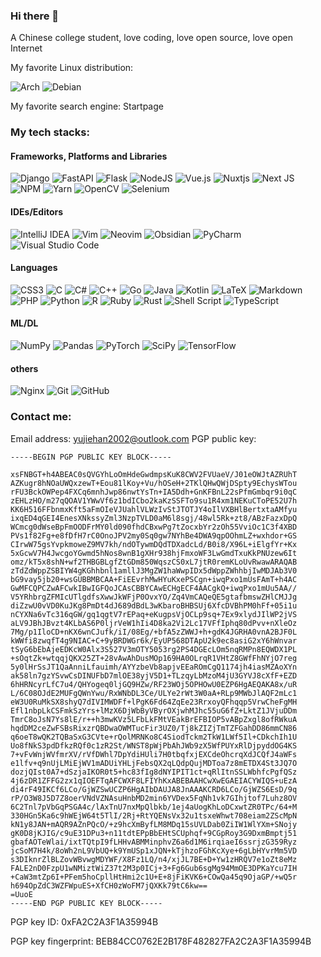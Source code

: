 ### Hi there 👋

A Chinese college student, love coding, love open source, love open Internet

My favorite Linux distribution: 

![Arch](https://img.shields.io/badge/Arch%20Linux-1793D1?logo=arch-linux&logoColor=fff&style=for-the-badge)
![Debian](https://img.shields.io/badge/Debian-D70A53?style=for-the-badge&logo=debian&logoColor=white)

My favorite search engine: Startpage

### My tech stacks:

#### Frameworks, Platforms and Libraries

![Django](https://img.shields.io/badge/django-%23092E20.svg?style=for-the-badge&logo=django&logoColor=white)
![FastAPI](https://img.shields.io/badge/FastAPI-005571?style=for-the-badge&logo=fastapi)
![Flask](https://img.shields.io/badge/flask-%23000.svg?style=for-the-badge&logo=flask&logoColor=white)
![NodeJS](https://img.shields.io/badge/node.js-6DA55F?style=for-the-badge&logo=node.js&logoColor=white)
![Vue.js](https://img.shields.io/badge/vuejs-%2335495e.svg?style=for-the-badge&logo=vuedotjs&logoColor=%234FC08D)
![Nuxtjs](https://img.shields.io/badge/Nuxt-002E3B?style=for-the-badge&logo=nuxtdotjs&logoColor=#00DC82)
![Next JS](https://img.shields.io/badge/Next-black?style=for-the-badge&logo=next.js&logoColor=white)
![NPM](https://img.shields.io/badge/NPM-%23CB3837.svg?style=for-the-badge&logo=npm&logoColor=white)
![Yarn](https://img.shields.io/badge/yarn-%232C8EBB.svg?style=for-the-badge&logo=yarn&logoColor=white)
![OpenCV](https://img.shields.io/badge/opencv-%23white.svg?style=for-the-badge&logo=opencv&logoColor=white)
![Selenium](https://img.shields.io/badge/-selenium-%43B02A?style=for-the-badge&logo=selenium&logoColor=white)

#### IDEs/Editors

![IntelliJ IDEA](https://img.shields.io/badge/IntelliJIDEA-000000.svg?style=for-the-badge&logo=intellij-idea&logoColor=white)
![Vim](https://img.shields.io/badge/VIM-%2311AB00.svg?style=for-the-badge&logo=vim&logoColor=white)
![Neovim](https://img.shields.io/badge/NeoVim-%2357A143.svg?&style=for-the-badge&logo=neovim&logoColor=white)
![Obsidian](https://img.shields.io/badge/Obsidian-%23483699.svg?style=for-the-badge&logo=obsidian&logoColor=white)
![PyCharm](https://img.shields.io/badge/pycharm-143?style=for-the-badge&logo=pycharm&logoColor=black&color=black&labelColor=green)
![Visual Studio Code](https://img.shields.io/badge/Visual%20Studio%20Code-0078d7.svg?style=for-the-badge&logo=visual-studio-code&logoColor=white)

#### Languages

![CSS3](https://img.shields.io/badge/css3-%231572B6.svg?style=for-the-badge&logo=css3&logoColor=white)
![C](https://img.shields.io/badge/c-%2300599C.svg?style=for-the-badge&logo=c&logoColor=white)
![C#](https://img.shields.io/badge/c%23-%23239120.svg?style=for-the-badge&logo=c-sharp&logoColor=white)
![C++](https://img.shields.io/badge/c++-%2300599C.svg?style=for-the-badge&logo=c%2B%2B&logoColor=white)
![Go](https://img.shields.io/badge/go-%2300ADD8.svg?style=for-the-badge&logo=go&logoColor=white)
![Java](https://img.shields.io/badge/java-%23ED8B00.svg?style=for-the-badge&logo=openjdk&logoColor=white)
![Kotlin](https://img.shields.io/badge/kotlin-%237F52FF.svg?style=for-the-badge&logo=kotlin&logoColor=white)
![LaTeX](https://img.shields.io/badge/latex-%23008080.svg?style=for-the-badge&logo=latex&logoColor=white)
![Markdown](https://img.shields.io/badge/markdown-%23000000.svg?style=for-the-badge&logo=markdown&logoColor=white)
![PHP](https://img.shields.io/badge/php-%23777BB4.svg?style=for-the-badge&logo=php&logoColor=white)
![Python](https://img.shields.io/badge/python-3670A0?style=for-the-badge&logo=python&logoColor=ffdd54)
![R](https://img.shields.io/badge/r-%23276DC3.svg?style=for-the-badge&logo=r&logoColor=white)
![Ruby](https://img.shields.io/badge/ruby-%23CC342D.svg?style=for-the-badge&logo=ruby&logoColor=white)
![Rust](https://img.shields.io/badge/rust-%23000000.svg?style=for-the-badge&logo=rust&logoColor=white)
![Shell Script](https://img.shields.io/badge/shell_script-%23121011.svg?style=for-the-badge&logo=gnu-bash&logoColor=white)
![TypeScript](https://img.shields.io/badge/typescript-%23007ACC.svg?style=for-the-badge&logo=typescript&logoColor=white)

#### ML/DL

![NumPy](https://img.shields.io/badge/numpy-%23013243.svg?style=for-the-badge&logo=numpy&logoColor=white)
![Pandas](https://img.shields.io/badge/pandas-%23150458.svg?style=for-the-badge&logo=pandas&logoColor=white)
![PyTorch](https://img.shields.io/badge/PyTorch-%23EE4C2C.svg?style=for-the-badge&logo=PyTorch&logoColor=white)
![SciPy](https://img.shields.io/badge/SciPy-%230C55A5.svg?style=for-the-badge&logo=scipy&logoColor=%white)
![TensorFlow](https://img.shields.io/badge/TensorFlow-%23FF6F00.svg?style=for-the-badge&logo=TensorFlow&logoColor=white)

#### others

![Nginx](https://img.shields.io/badge/nginx-%23009639.svg?style=for-the-badge&logo=nginx&logoColor=white)
![Git](https://img.shields.io/badge/git-%23F05033.svg?style=for-the-badge&logo=git&logoColor=white)
![GitHub](https://img.shields.io/badge/github-%23121011.svg?style=for-the-badge&logo=github&logoColor=white)

### Contact me:

Email address: yujiehan2002@outlook.com
PGP public key:

```
-----BEGIN PGP PUBLIC KEY BLOCK-----

xsFNBGT+h4ABEAC0sQVGYhLoOmHdeGwdmpsKuK8CWV2FVUaeV/J01eOWJtAZRUhT
AZKugr8hNOaUWQxzewT+Eou81lKoy+Vu/hOSeH+2TKlQHwQWjDSpty9EchysWTou
rFU3BckOWPep4FXCq6mnhJwp86nwtYsTn+IA5Ddh+GnKFBnL22sPfmGmbqr9i0qC
zEHLzHO/m27qQOAV1YWwVf6z1bdICbo2kaKzSSFTo9su1R4xm1NEKuCToPE52U7h
KK6H516FFbnmxKft5aFmOIeVJUahlVLWzIvStJTOTJY4oIlVXBHlBertxtaAMfyu
ixqED4qGEI4EnesXNkssyZml3NzpTVLD0aM6l8sgj/48wl5Rk+zt8/ABzFazxDpQ
WCmcg0dWseBpFmOODFrMY0ld090fhdCBxwPg7tZocxbYr2zOh55VviOc1C3f4XBD
PVs1f82Fg+e8fDfH7rC0OnoJPV2my0Sq0gw7NYhBe4DWA9qpOOhmLZ+wxhdor+GS
CIrwW75gsYvpkmoweZ9MV7kh/ndOTywmDQdTDXadcLd/B0i8/X96L+iElgfYr+Kx
5xGcwV7H4JwcgoYGwmd5hNos8wnB1gXHr938hjFmxoWF3LwGmdTxuKkPNUzew6It
omz/kT5x8shN+wf2THBGBLgfZtGDm850WqszCS0xL7jtR0remKLoUvRwawARAQAB
zTdZdWppZSBIYW4gKGhhbnl1amllJ3MgZW1haWwpIDx5dWppZWhhbjIwMDJAb3V0
bG9vay5jb20+wsGUBBMBCAA+FiEEvrhMwHYuKxePSCgn+iwqPxo1mUsFAmT+h4AC
GwMFCQPCZwAFCwkIBwIGFQoJCAsCBBYCAwECHgECF4AACgkQ+iwqPxo1mUu5AA//
V5YRhbrgZFMIcUTlgdfsXwwJkWFjP0OvxYO/Zq4VmCAQeQE5gtafbmswZHlCMJJg
diZzwU0vVD0KuJKg8PmDt4dJ689dBdL3wKbaroBHBSUj6XfcDVBhPM0hFf+05i1u
nCYXNa6vTc316qGW/gq1qgtV7rEPaq+eKugpsVjOCLp9sq+7Ex9xlydJIlWP2jVS
aLV9JBhJBvzt4KLbAS6P0ljrVeW1hIi4D8ka2Vi2Lc17VFfIphq80dPvv+nXleOz
7Mg/p1IloCD+nKX6wnCJufk/iI/08Eg/+bfA5zZWWJ+h+gdK4JGRHA0vnA2BJF0L
kWWfi8zwqfT4g9NIAC+C+9yBRDWGr6k/EyUP568DTApU2k9ec8asiG2xY6hWnvar
tSyG6bEbAjeEDKcW0Alx3S527V3mOTY5053rg2PS4DGEcLOm5nqRMPn8EQWDX1PL
+sOqtZk+wtqqjQKX25ZT+28vAwAhDusMOp169HA0OLrqR1VHtZ8GWfFhNYjO7reg
5y0lHrSsJT1QaAnniLfauimh/AYYzbeVb8apjvEEaROmCgQ1174jh4iasMZAoXYn
ak58ln7gzYSvwCsDINUFbD7mlOE38yjV5D1+TLzqyLbMzoM4jU3GYVJ8cXfF+EZD
6hHRNcyrLfC7u4/QHYogeq0ljGQ9HZw/RF23WOj5OPHOwU0EZP6HgAEQAKA8x/uR
L/6C08OJdE2MUFgQWnYwu/RxWNbDL3Ce/ULYe2rWt3W0aA+RLp9MWbJlAQF2mLc1
eW3U0RuMkSX8shyQ7dIVIMWDFf+lPgK6Fd64ZqEe23RrxoyQFhqqp5VrwCheFgMH
Efl1nbpLkCSFmkSzYrs+lMzX6DjWbByVByrOXjwhMJhc55uG6fZ+LktZ1JVjuDDm
TmrC8oJsN7Ys8lE/r++h3mwKVz5LFbLkFMtVEakBrEFBIOP5vABpZxgl8ofRWkuA
hqdDM2ceZwFSBsRixzrQBDwaOWMTucFir3UZ0/Tj8kZIZjTmTZFGahDD86mmCN86
q6oeT8wQK2TQBaSxG3CVte+rQolMRNKo8C4SiodTckm2TkW1LWf5Il+CDkchIh1U
Uo8fNkS3pdDfkzRQf0c1zR2St/WNST8pWjPbAhJWb9zX5WfPUYxRlDjpyddOG4KS
7+vFvWnjWVfmrXV/rVfDWhl7DpYdiHUli7H0tbqfxjEXCdeOhcrqXdJCQfJ4aWFs
e1lfv+q9nUjLMiEjWV1mADUiYHLjFebsQX2qLQdpQujMDToa7z8mETDX4St3JQ7O
dozjQIst0A7+dSzjaIKOR0t5+hc83fIg8dNYIPIT1ct+qRlItnSSLWbhfcPgfQSz
4j6zDR1ZFFG2zx1qIOEFTqAFCWXF8LFIYhKxABEBAAHCwXwEGAEIACYWIQS+uEzA
di4rF49IKCf6LCo/GjWZSwUCZP6HgAIbDAUJA8JnAAAKCRD6LCo/GjWZS6EsD/9q
rP/O3W8J5D7Z8oerVNdVZNAsuHnbMD2min6YVDex5FqNh1vk7GIhjtof7Luhz8OV
6C2Tnl7pVbGqPSGA4c/lAxTnU7nxMpQlbkb/1ej4aUogKhLoDCxwtZR0TPc/64+M
330HGn5Ka6c9hWEjW64t5TlI/2Rj+RtYQENsVx32u1tsxeWhwt708eiam2ZScMpN
kN1y8JAN+mAQR9AZnPQcO/+z9hcXmByfLM8MDq15sUVLDab0ZiIW1WlYXm+SNojy
gK0D8jKJIG/c9uE31DPu3+n11tdtEPpBbEHtSCUphqf+9CGpRoy3G9DxmBmptj51
gbafAOTeWlai/ixtTQtpI9fLHHvABMMinphvZ6a6d1M6irqiaeI6ssrjzG359Ryz
jcSoM7H4k/8oWh2nL9VbUQ+k9YmUSp1xJQN+kTjhzoFGhKcXye+6gLbHYvrMm5VD
s3DIknrZlBLZovWBvwgMDYWF/X8Fz1LQ/n4/xjJL7BE+D+Yw1zHRQV7e1oZt8eMz
FALE2nD0FzpU1wNMiztWiZ37t2M3p0ICj+3+Fg6Gub6sgMg94MmOE3DPKaYcu7IH
+CaW3mtZp6I+PFem5hoCpllHtHmi2c1U+E+8jFiKVK6+COwQa45q9OjaGP/+wQ5r
h694OpZdC3WZFWpuES+XfCH0zWoFM7jQXKk79tC6kw==
=UuoE
-----END PGP PUBLIC KEY BLOCK-----
```

PGP key ID: 0xFA2C2A3F1A35994B

PGP key fingerprint: BEB84CC0762E2B178F482827FA2C2A3F1A35994B


